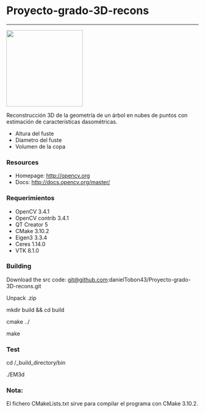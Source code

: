 
# Proyecto-grado-3D-recons
----------------------
<img src="https://projects.asl.ethz.ch/datasets/lib/exe/fetch.php?cache=&w=900&h=539&tok=dd850d&media=laserregistration:gazebo_winter:tree.png" align="center" height="200">

Reconstrucción 3D de la geometría de un árbol en nubes de puntos con estimación de características dasométricas.
* Altura del fuste
* Díametro del fuste
* Volumen de la copa
 
   
### Resources

* Homepage: <http://opencv.org>
* Docs: <http://docs.opencv.org/master/>

### Requerimientos

* OpenCV 3.4.1
* OpenCV contrib 3.4.1
* QT Creator 5
* CMake 3.10.2
* Eigen3 3.3.4
* Ceres 1.14.0
* VTK 8.1.0

### Building
Download the src code: git@github.com:danielTobon43/Proyecto-grado-3D-recons.git

Unpack .zip

mkdir build && cd build

cmake ../

make

### Test
cd /_build_directory/bin

./EM3d

### Nota:
El fichero CMakeLists.txt sirve para compilar el programa con CMake 3.10.2.



